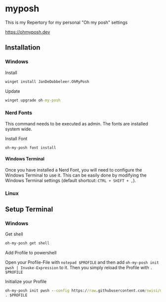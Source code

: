 # myposh
This is my Repertory for my personal "Oh my posh" settings

https://ohmyposh.dev

## Installation

### Windows

Install
``` cmd 
winget install JanDeDobbeleer.OhMyPosh
```

Update
``` cmd 
winget upgrade oh-my-posh
```

### Nerd Fonts

This command needs to be executed as admin. The fonts are installed system wide.

Install Font
``` cmd 
oh-my-posh font install
```


#### Windows Terminal

Once you have installed a Nerd Font, you will need to configure the Windows Terminal to use it. This can be easily done by modifying the Windows Terminal settings (default shortcut: ```CTRL + SHIFT + ,```). 



### Linux

## Setup Terminal

### Windows

Get shell
```cmd
oh-my-posh get shell
```
Add Profile to powershell

Open your Profile-File with ``` notepad $PROFILE ``` and then add ```oh-my-posh init pwsh | Invoke-Expression``` to it. Then you simply reload the Profile with ``` . $PROFILE ```

Initialize your Profile
``` cmd
oh-my-posh init pwsh --config https://raw.githubusercontent.com/swisi/myposh/main/swisi.omp.json | Invoke-Expression
. $PROFILE
```



